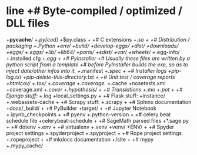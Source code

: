 # line		+# Byte-compiled / optimized / DLL files
+__pycache__/
+*.py[cod]
+*$py.class
+
+# C extensions
+*.so
+
+# Distribution / packaging
+.Python
+env/
+build/
+develop-eggs/
+dist/
+downloads/
+eggs/
+.eggs/
+lib/
+lib64/
+parts/
+sdist/
+var/
+wheels/
+*.egg-info/
+.installed.cfg
+*.egg
+
+# PyInstaller
+#  Usually these files are written by a python script from a template
+#  before PyInstaller builds the exe, so as to inject date/other infos into it.
+*.manifest
+*.spec
+
+# Installer logs
+pip-log.txt
+pip-delete-this-directory.txt
+
+# Unit test / coverage reports
+htmlcov/
+.tox/
+.coverage
+.coverage.*
+.cache
+nosetests.xml
+coverage.xml
+*.cover
+.hypothesis/
+
+# Translations
+*.mo
+*.pot
+
+# Django stuff:
+*.log
+local_settings.py
+
+# Flask stuff:
+instance/
+.webassets-cache
+
+# Scrapy stuff:
+.scrapy
+
+# Sphinx documentation
+docs/_build/
+
+# PyBuilder
+target/
+
+# Jupyter Notebook
+.ipynb_checkpoints
+
+# pyenv
+.python-version
+
+# celery beat schedule file
+celerybeat-schedule
+
+# SageMath parsed files
+*.sage.py
+
+# dotenv
+.env
+
+# virtualenv
+.venv
+venv/
+ENV/
+
+# Spyder project settings
+.spyderproject
+.spyproject
+
+# Rope project settings
+.ropeproject
+
+# mkdocs documentation
+/site
+
+# mypy
+.mypy_cache/
